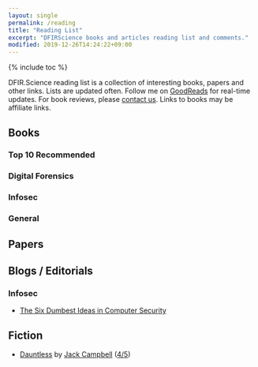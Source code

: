 ```yaml
---
layout: single
permalink: /reading
title: "Reading List"
excerpt: "DFIRScience books and articles reading list and comments."
modified: 2019-12-26T14:24:22+09:00
---
```


{% include toc %}

DFIR.Science reading list is a collection of interesting books, papers and other links. Lists are updated often. Follow me on [GoodReads](https://www.goodreads.com/author/show/14412111.Joshua_I_James) for real-time updates. For book reviews, please [contact us](https://dfir.science/contact). Links to books may be affiliate links.

## Books

### Top 10 Recommended

### Digital Forensics

### Infosec

### General

## Papers

## Blogs / Editorials

### Infosec

* [The Six Dumbest Ideas in Computer Security](https://www.ranum.com/security/computer_security/editorials/dumb/)

## Fiction

* [Dauntless](https://amzn.to/2MrVcm2) by [Jack Campbell](https://www.goodreads.com/author/show/55547.Jack_Campbell) ([4/5](https://www.goodreads.com/review/show/3053217945))
